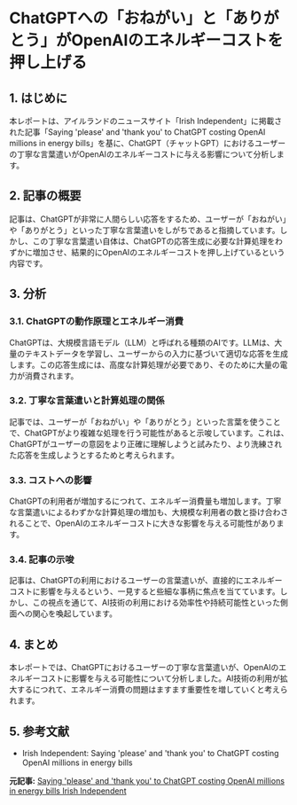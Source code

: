 # ChatGPTへの「おねがい」と「ありがとう」がOpenAIのエネルギーコストを押し上げる

## 1. はじめに

本レポートは、アイルランドのニュースサイト「Irish Independent」に掲載された記事「Saying 'please' and 'thank you' to ChatGPT costing OpenAI millions in energy bills」を基に、ChatGPT（チャットGPT）におけるユーザーの丁寧な言葉遣いがOpenAIのエネルギーコストに与える影響について分析します。

## 2. 記事の概要

記事は、ChatGPTが非常に人間らしい応答をするため、ユーザーが「おねがい」や「ありがとう」といった丁寧な言葉遣いをしがちであると指摘しています。しかし、この丁寧な言葉遣い自体は、ChatGPTの応答生成に必要な計算処理をわずかに増加させ、結果的にOpenAIのエネルギーコストを押し上げているという内容です。

## 3. 分析

### 3.1. ChatGPTの動作原理とエネルギー消費

ChatGPTは、大規模言語モデル（LLM）と呼ばれる種類のAIです。LLMは、大量のテキストデータを学習し、ユーザーからの入力に基づいて適切な応答を生成します。この応答生成には、高度な計算処理が必要であり、そのために大量の電力が消費されます。

### 3.2. 丁寧な言葉遣いと計算処理の関係

記事では、ユーザーが「おねがい」や「ありがとう」といった言葉を使うことで、ChatGPTがより複雑な処理を行う可能性があると示唆しています。これは、ChatGPTがユーザーの意図をより正確に理解しようと試みたり、より洗練された応答を生成しようとするためと考えられます。

### 3.3. コストへの影響

ChatGPTの利用者が増加するにつれて、エネルギー消費量も増加します。丁寧な言葉遣いによるわずかな計算処理の増加も、大規模な利用者の数と掛け合わされることで、OpenAIのエネルギーコストに大きな影響を与える可能性があります。

### 3.4. 記事の示唆

記事は、ChatGPTの利用におけるユーザーの言葉遣いが、直接的にエネルギーコストに影響を与えるという、一見すると些細な事柄に焦点を当てています。しかし、この視点を通じて、AI技術の利用における効率性や持続可能性といった側面への関心を喚起しています。

## 4. まとめ

本レポートでは、ChatGPTにおけるユーザーの丁寧な言葉遣いが、OpenAIのエネルギーコストに影響を与える可能性について分析しました。AI技術の利用が拡大するにつれて、エネルギー消費の問題はますます重要性を増していくと考えられます。

## 5. 参考文献

* Irish Independent: Saying 'please' and 'thank you' to ChatGPT costing OpenAI millions in energy bills


**元記事:** [Saying 'please' and 'thank you' to ChatGPT costing OpenAI millions in energy bills Irish Independent](https://www.independent.ie/life/saying-please-and-thank-you-to-chatgpt-costing-openai-millions-in-energy-bills/a1004263644.html)